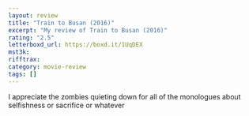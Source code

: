 ```yaml
---
layout: review
title: "Train to Busan (2016)"
excerpt: "My review of Train to Busan (2016)"
rating: "2.5"
letterboxd_url: https://boxd.it/1UqDEX
mst3k:
rifftrax:
category: movie-review
tags: []
---
```


I appreciate the zombies quieting down for all of the monologues about selfishness or sacrifice or whatever
